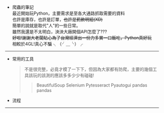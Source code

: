 * 爬蟲的筆記  
最近開始玩Python，主要需求是至各大通路抓取需要的資料  
也許是庫存，也許是訂單，~~也許是罰款明細(XD)~~  
簡單的說就是取代"人"的一些日常。  
雖然我還是不太明白，泱泱大廠開個API怎麼了???   
~~好啦!謝謝大老闆貼心為了台灣經濟出一份力多賞一口飯吃，Python真好玩~~  
相較於4GL!真心不騙 ╮（╯＿╰）╭
---
* 常用的工具
  >不是很完整，必竟才模了一下下，但因為大家都有防爬，主要的幾個工具該玩的該測的應該多多少少有碰碰!
  >>BeautifulSoup
  >>Selenium
  >>Pytesseract
  >>Pyautogui
  >>pandas
  >>pandas

* 流程
---
